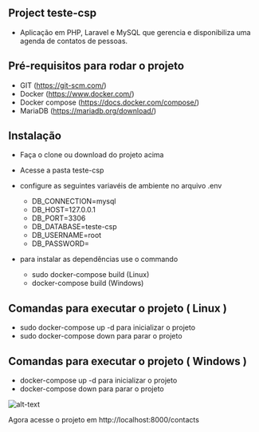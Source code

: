 ## Project teste-csp
- Aplicação em PHP, Laravel e MySQL que gerencia e disponibiliza uma agenda de contatos de pessoas.

## Pré-requisitos para rodar o projeto
- GIT (https://git-scm.com/)
- Docker (https://www.docker.com/)
- Docker compose (https://docs.docker.com/compose/)
- MariaDB (https://mariadb.org/download/)
## Instalação
- Faça o clone ou download do projeto acima
- Acesse a pasta teste-csp
- configure as seguintes variavéis de ambiente no arquivo .env 

    * DB_CONNECTION=mysql
    * DB_HOST=127.0.0.1
    * DB_PORT=3306
    * DB_DATABASE=teste-csp 
    * DB_USERNAME=root
    * DB_PASSWORD=

- para instalar as dependências  use o commando
    * sudo docker-compose build  (Linux)
    * docker-compose build  (Windows)

## Comandas para executar o projeto ( Linux )
- sudo docker-compose up -d para inicializar o projeto
- sudo docker-compose down para parar o projeto

## Comandas para executar o projeto ( Windows )
-  docker-compose up -d para inicializar o projeto
-  docker-compose down para parar o projeto

![alt-text](https://media.giphy.com/media/d5KuLHHTSaRnG/giphy.gif)

 Agora acesse o projeto em http://localhost:8000/contacts

